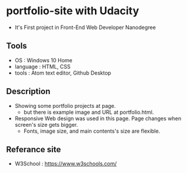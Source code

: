 # portfolio-site with Udacity
- It's First project in Front-End Web Developer Nanodegree

## Tools
- OS : Windows 10 Home
- language : HTML, CSS
- tools : Atom text editor, Github Desktop

## Description
- Showing some portfolio projects at page.
  + but there is example image and URL at portfolio.html.
- Responsive Web design was used in this page. Page changes when screen's size gets bigger.
  + Fonts, image size, and main contents's size are flexible.

## Referance site
- W3School : https://www.w3schools.com/
